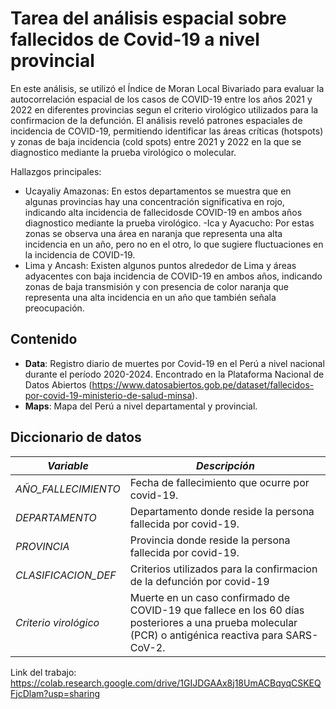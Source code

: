 # Tarea del análisis espacial sobre fallecidos de Covid-19 a nivel provincial

En este análisis, se utilizó el Índice de Moran Local Bivariado para evaluar la autocorrelación espacial de los casos de COVID-19 entre los años 2021 y 2022 en diferentes provincias segun el criterio virológico utilizados para la confirmacion de la defunción. El análisis reveló patrones espaciales de incidencia de COVID-19, permitiendo identificar las áreas críticas (hotspots) y zonas de baja incidencia (cold spots) entre 2021 y 2022 en la que se diagnostico mediante la prueba virológico o molecular. 

Hallazgos principales:
- Ucayaliy Amazonas: En estos departamentos se muestra que en algunas provincias hay una concentración significativa en rojo, indicando alta incidencia de fallecidosde COVID-19 en ambos años diagnostico mediante la prueba virológico.
-Ica y Ayacucho: Por estas zonas se observa una área en naranja que representa una alta incidencia en un año, pero no en el otro, lo que sugiere fluctuaciones en la incidencia de COVID-19.
- Lima y Ancash: Existen algunos puntos alrededor de Lima y áreas adyacentes con baja incidencia de COVID-19 en ambos años, indicando zonas de baja transmisión y con presencia de color naranja que representa una alta incidencia en un año que también señala preocupación.

##  Contenido
- **Data**: Registro diario de muertes por Covid-19 en el Perú a nivel nacional durante el período 2020-2024. Encontrado en la Plataforma Nacional de Datos Abiertos (https://www.datosabiertos.gob.pe/dataset/fallecidos-por-covid-19-ministerio-de-salud-minsa).
- **Maps**: Mapa del Perú a nivel departamental y provincial. 
  

## Diccionario de datos
| *Variable*         | *Descripción*                                                                                         |
|----------------------|---------------------------------------------------------------------------------------------------------|
| *AÑO_FALLECIMIENTO*   | Fecha de fallecimiento que ocurre por covid-19.            |
| *DEPARTAMENTO*   | Departamento donde reside la persona fallecida por covid-19.             |
| *PROVINCIA*  | Provincia donde reside la persona fallecida por covid-19.                            |
| *CLASIFICACION_DEF*      | Criterios utilizados para la confirmacion de la defunción por covid-19                              |
| *Criterio virológico*      | Muerte en un caso confirmado de COVID-19 que fallece en los 60 días posteriores a una prueba molecular (PCR) o antigénica reactiva para SARS-CoV-2.|

Link del trabajo: https://colab.research.google.com/drive/1GIJDGAAx8j18UmACBqyqCSKEQFjcDlam?usp=sharing
